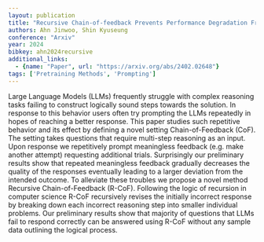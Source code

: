 ```yaml
---
layout: publication
title: "Recursive Chain-of-feedback Prevents Performance Degradation From Redundant Prompting"
authors: Ahn Jinwoo, Shin Kyuseung
conference: "Arxiv"
year: 2024
bibkey: ahn2024recursive
additional_links:
  - {name: "Paper", url: "https://arxiv.org/abs/2402.02648"}
tags: ['Pretraining Methods', 'Prompting']
---
```

Large Language Models (LLMs) frequently struggle with complex reasoning tasks failing to construct logically sound steps towards the solution. In response to this behavior users often try prompting the LLMs repeatedly in hopes of reaching a better response. This paper studies such repetitive behavior and its effect by defining a novel setting Chain-of-Feedback (CoF). The setting takes questions that require multi-step reasoning as an input. Upon response we repetitively prompt meaningless feedback (e.g. make another attempt) requesting additional trials. Surprisingly our preliminary results show that repeated meaningless feedback gradually decreases the quality of the responses eventually leading to a larger deviation from the intended outcome. To alleviate these troubles we propose a novel method Recursive Chain-of-Feedback (R-CoF). Following the logic of recursion in computer science R-CoF recursively revises the initially incorrect response by breaking down each incorrect reasoning step into smaller individual problems. Our preliminary results show that majority of questions that LLMs fail to respond correctly can be answered using R-CoF without any sample data outlining the logical process.
